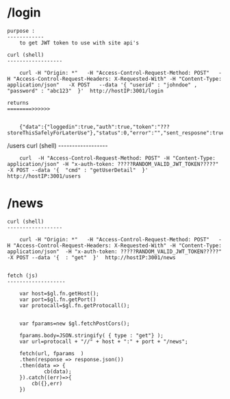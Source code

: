/login
========
    purpose : 
    ------------
        to get JWT token to use with site api's
    
    curl (shell)
    ------------------

        curl -H "Origin: *"   -H "Access-Control-Request-Method: POST"   -H "Access-Control-Request-Headers: X-Requested-With" -H "Content-Type: application/json"   -X POST   --data '{ "userid" : "johndoe" , "password" : "abc123"  }'  http://hostIP:3001/login

    returns
    ========>>>>>>
        

        {"data":{"loggedin":true,"auth":true,"token":"???storeThisSafelyForLaterUse"},"status":0,"error":"","sent_resposne":true}

/users
    curl (shell)
    ------------------

        curl  -H "Access-Control-Request-Method: POST" -H "Content-Type: application/json" -H "x-auth-token: ?????RANDOM_VALID_JWT_TOKEN?????"  -X POST --data '{  "cmd" : "getUserDetail"  }'  http://hostIP:3001/users

/news  
========
    curl (shell)
    ------------------
        
        curl -H "Origin: *"   -H "Access-Control-Request-Method: POST"   -H "Access-Control-Request-Headers: X-Requested-With" -H "Content-Type: application/json"  -H "x-auth-token: ?????RANDOM_VALID_JWT_TOKEN?????" -X POST --data '{  : "get"  }'  http://hostIP:3001/news


    fetch (js) 
    -------------------

        var host=$gl.fn.getHost();
        var port=$gl.fn.getPort()
        var protocall=$gl.fn.getProtocall();


        var fparams=new $gl.fetchPostCors();

        fparams.body=JSON.stringify( { type : "get"} );
        var url=protocall + "//" + host + ":" + port + "/news";

        fetch(url, fparams  )
        .then(response => response.json())
        .then(data => {             
                cb(data);
        }).catch((err)=>{
            cb({},err)
        })
